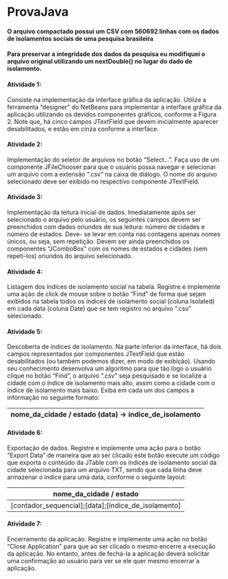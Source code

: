 # ProvaJava

#### O arquivo compactado possui um CSV com 560692 linhas com os dados de isolamentos sociais de uma pesquisa brasileira 
#### Para preservar a integridade dos dados da pesquisa eu modifiquei o arquivo original utilizando um nextDouble() no lugar do dado de isolamento.

#### Atividade 1:
Consiste na implementação da interface gráfica da aplicação. Utilize a ferramenta “designer” do NetBeans para
implementar a interface gráfica da aplicação utilizando os devidos componentes gráficos, conforme a Figura 2. Note
que, há cinco campos JTextField que devem inicialmente aparecer desabilitados, e estão em cinza conforme a
interface.

#### Atividade 2:
Implementação do seletor de arquivos no botão “Select...”. Faça uso de um componente JFileChooser para que o
usuário possa navegar e selecionar um arquivo com a extensão “.csv” na caixa de diálogo. O nome do arquivo
selecionado deve ser exibido no respectivo componente JTextField.

#### Atividade 3:
Implementação da leitura inicial de dados. Imediatamente após ser selecionado o arquivo pelo usuário, os seguintes
campos devem ser preenchidos com dados oriundos de sua leitura: número de cidades e número de estados. Deve-
se levar em conta nas contagens apenas nomes únicos, ou seja, sem repetição. Devem ser ainda preenchidos os
componentes “JComboBox” com os nomes de estados e cidades (sem repeti-los) oriundos do arquivo selecionado.

#### Atividade 4:
Listagem dos índices de isolamento social na tabela. Registre e implemente uma ação de click de mouse sobre o
botão “Find” de forma que sejam exibidos na tabela todos os índices de isolamento social (coluna Isolated) em cada
data (coluna Date) que se tem registro no arquivo “.csv” selecionado.

#### Atividade 5:
Descoberta de índices de isolamento. Na parte inferior da interface, há dois campos representados por componentes
JTextField que estão desabilitados (ou também podemos dizer, em modo de exibição). Usando seu conhecimento
desenvolva um algoritmo para que tão logo o usuário clique no botão “Find”, o arquivo “.csv” seja pesquisado e se
localize a cidade com o índice de isolamento mais alto, assim como a cidade com o índice de isolamento mais baixo.
Exiba em cada um dos campos a informação no seguinte formato:

nome_da_cidade / estado (data) → índice_de_isolamento |
------------------------------------------------------|
#### Atividade 6:
Exportação de dados. Registre e implemente uma ação para o botão “Export Data” de maneira que ao ser clicado
este botão execute um código que exporta o conteúdo da JTable com os índices de isolamento social da cidade
selecionada para um arquivo TXT, sendo que cada linha deve armazenar o índice para uma data, conforme o seguinte
layout:

nome_da_cidade / estado|
-----------------------|
[contador_sequencial];[data];[índice_de_isolamento]|

#### Atividade 7:
Encerramento da aplicação. Registre e implemente uma ação no botão “Close Application” para que ao ser clicado o
mesmo encerre a execução da aplicação. No entanto, antes de fechá-la a aplicação deverá solicitar uma confirmação
ao usuário para ver se ele quer mesmo encerrar a aplicação.





